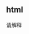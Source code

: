 ## html


请解释 <script>、<script async> 和 <script defer> 的区别


## CSS


## JS
1. 输出结果
```js
var a = 1;
function b() {
    a = 10;
    return;

    function a() {}
}
b();
alert(a);
```
1. 判断一个对象是否为空（{}） 的方法有哪些?
for...in, Object.keys, Object.values, Object.entries, Object.getOwnPropertyNames, 
JSON.stringify-> toJSON-> toString, valueof


2. ['1', '2', '3'].map(parseInt)返回结果 
[1, NaN, NaN ]

2. `(!+[[]][0] + [] + ![]).length` 输出结果？

3. Array.prototype.indexOf 与 Array.includes有什么区别？
```js
const arr = [NaN, +0, -0,,];
arr.indexOf(NaN); // -1
arr.indexOf(undefined); // -1
arr.indexOf(0); // 1
arr.indexOf(-0); // 1

arr.includes(NaN); // true
arr.includes(undefined); // true
```

将数组const arr = [ [1, 2, 2], [3, 4, 5, 5], [6, 7, 8, 9, [11, 12, [12, 13, [14] ] ] ], 10] 扁平化/去重/排序，性能如何？
```js
const arr = [[1, 2, 2], [3, 4, 5, 5], [6, 7, 8, 9, [11, 12, [12, 13, [14]]]], 10];
function one(s) {
    return Array.from(new Set(s.flat(Infinity))).sort((a, b) => a - b)
}

function two(s) {
    return Array.from(new Set(s.toString().split(","))).sort((a, b) => a - b).map(Number)
}

function three(s) {
    function unique(a) {
        return a.filter((item, index) => {
            return a.indexOf(item) === index
        })
    }
    return unique(s.toString().split(",")).sort((a, b) => a - b).map(Number)
};
```
async/await 与 promise有什么不同？ 自己实现async/await 或 promise的polyfill


## web
同一个域名下，最多可以同时建立几个链接？HTTP/2有对应的解决方案否？如果不用HTTP/2，如何解决？
https://github.com/Advanced-Frontend/Daily-Interview-Question/issues/14

